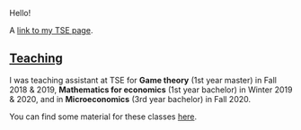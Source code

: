 Hello!

A [link to my TSE page](https://www.tse-fr.eu/fr/people/antoine-jacquet).



## [Teaching](pages/teaching.html)

I was teaching assistant at TSE for **Game theory** (1st year master) in Fall 2018 & 2019, **Mathematics for economics** (1st year bachelor) in Winter 2019 & 2020, and in **Microeconomics** (3rd year bachelor) in Fall 2020.

You can find some material for these classes [here](pages/teaching.html).

